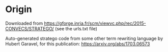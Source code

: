 # Origin

Downloaded from https://gforge.inria.fr/scm/viewvc.php/rec/2015-CONVECS/STRATEGO/ (see the urls.txt file)

Auto-generated stratego code from some other term rewriting language by Hubert Garavel, for this publication: https://arxiv.org/abs/1703.06573
